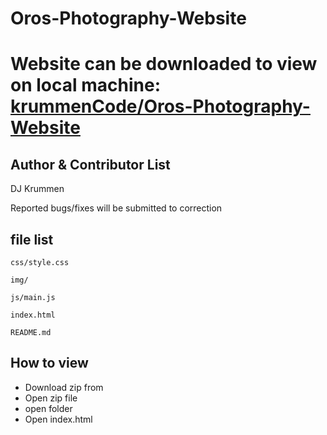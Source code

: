 Oros-Photography-Website
===

# Website can be downloaded to view on local machine: [krummenCode/Oros-Photography-Website](https://github.com/krummenCode/Oros-Photography-Website)


## Author & Contributor List

DJ Krummen

Reported bugs/fixes will be submitted to correction

file list
---
```
css/style.css

img/

js/main.js

index.html

README.md
```

How to view
---
* Download zip from 
* Open zip file
* open folder
* Open index.html 
